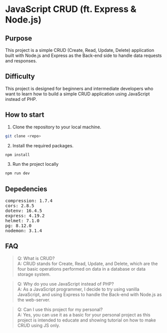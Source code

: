 # JavaScript CRUD (ft. Express & Node.js)

## Purpose

This project is a simple CRUD (Create, Read, Update, Delete) application built with Node.js and Express as the Back-end side to handle data requests and responses.

## Difficulty

This project is designed for beginners and intermediate developers who want to learn how to build a simple CRUD application using JavaScript instead of PHP.

## How to start

1. Clone the repository to your local machine.

```bash
git clone <repo>
```

2. Install the required packages.

```bash
npm install
```

3. Run the project locally

```bash
npm run dev
```

## Depedencies

<pre>
compression: 1.7.4
cors: 2.8.5
dotenv: 16.4.5
express: 4.19.2
helmet: 7.1.0
pg: 8.12.0
nodemon: 3.1.4
</pre>

## FAQ
>
>Q: What is CRUD? </br>
A: CRUD stands for Create, Read, Update, and Delete, which are the four basic operations performed on data in a database or data storage system.

>Q: Why do you use JavaScript instead of PHP? </br>
A: As a JavaScript programmer, I decide to try using vanilla JavaScript, and using Express to handle the Back-end with Node.js as the web-server.

>Q: Can I use this project for my personal? </br>
A: Yes, you can use it as a basic for your personal project as this project is intended to educate and showing tutorial on how to make CRUD using JS only.
